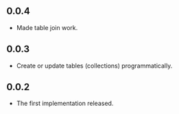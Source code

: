 ## 0.0.4

+ Made table join work.

## 0.0.3

+ Create or update tables (collections) programmatically.

## 0.0.2

+ The first implementation released.